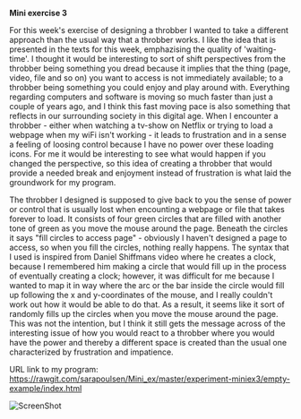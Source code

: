**Mini exercise 3**

For this week's exercise of designing a throbber I wanted to take a different approach than the usual way that a throbber works.  I like the idea that is presented in the texts for this week, emphazising the quality of 'waiting-time'. I thought it would be interesting to sort of shift perspectives from the throbber being something you dread because it implies that the thing (page, video, file and so on) you want to access is not immediately available; to a throbber being something you could enjoy and play around with. Everything regarding computers and software is moving so much faster than just a couple of years ago, and I think this fast moving pace is also something that reflects in our surrounding society in this digital age. When I encounter a throbber - either when watching a tv-show on Netflix or trying to load a webpage when my wiFi isn't working - it leads to frustration and in a sense a feeling of loosing control because I have no power over these loading icons. For me it would be interesting to see what would happen if you changed the perspective, so this idea of creating a throbber that would provide a needed break and enjoyment instead of frustration is what laid the groundwork for my program. 

The throbber I designed is supposed to give back to you the sense of power or control that is usually lost when encounting a webpage or file that takes forever to load. It consists of four green circles that are filled with another tone of green as you move the mouse around the page. Beneath the circles it says "fill circles to access page" - obviously I haven't designed a page to access, so when you fill the circles, nothing really happens. The syntax that I used is inspired from Daniel Shiffmans video where he creates a clock, because I remembered him making a circle that would fill up in the process of eventually creating a clock; however, it was difficult for me because I wanted to map it in way where the arc or the bar inside the circle would fill  up following the x and y-coordinates of the mouse, and I really couldn't work out how it would be able to do that. As a result, it seems like it sort of randomly fills up the circles when you move the mouse around the page. This was not the intention, but I think it still gets the message across of the interesting issue of how you would react to a throbber where you would have the power and thereby a different space is created than the usual one characterized by frustration and impatience.


URL link to my program: 
https://rawgit.com/sarapoulsen/Mini_ex/master/experiment-miniex3/empty-example/index.html

![ScreenShot](https://github.com/sarapoulsen/Mini_ex/blob/master/experiment-miniex3/Sk%C3%A6rmbillede%202018-02-23%20kl.%2013.29.48.png)
